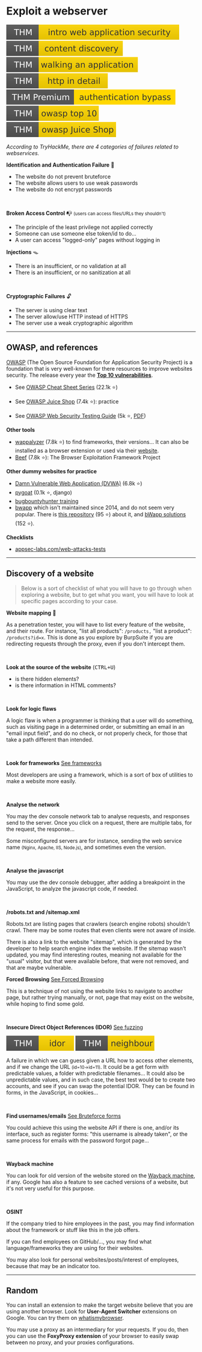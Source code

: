 # Exploit a webserver

[![introwebapplicationsecurity](../../_badges/thm/introwebapplicationsecurity.svg)](https://tryhackme.com/room/introwebapplicationsecurity)
[![contentdiscovery](../../_badges/thm/contentdiscovery.svg)](https://tryhackme.com/room/contentdiscovery)
[![walkinganapplication](../../_badges/thm/walkinganapplication.svg)](https://tryhackme.com/room/walkinganapplication)
[![httpindetail](../../_badges/thm/httpindetail.svg)](https://tryhackme.com/room/httpindetail)
[![authenticationbypass](../../_badges/thmp/authenticationbypass.svg)](https://tryhackme.com/room/authenticationbypass)
[![owasptop10](../../_badges/thm/owasptop10.svg)](https://tryhackme.com/room/owasptop10)
[![owaspjuiceshop](../../_badges/thm/owaspjuiceshop.svg)](https://tryhackme.com/room/owaspjuiceshop)

*According to TryHackMe, there are 4 categories of failures related to webservices.*

<div class="row row-cols-md-2"><div>

**Identification and Authentication Failure** 🔑

* The website do not prevent bruteforce
* The website allows users to use weak passwords
* The website do not encrypt passwords
	
<br>

**Broken Access Control** 📭 <small>(users can access files/URLs they shouldn't)</small>

* The principle of the least privilege not applied correctly
* Someone can use someone else token/id to do...
* A user can access "logged-only" pages without logging in
</div><div>

**Injections** 🪤

* There is an insufficient, or no validation at all
* There is an insufficient, or no sanitization at all

<p>&nbsp;</p>

**Cryptographic Failures** 🔓

* The server is using clear text
* The server allow/use HTTP instead of HTTPS
* The server use a weak cryptographic algorithm
</div></div>

<hr class="sep-both">

## OWASP, and references

<div class="row row-cols-md-2"><div>

[OWASP](https://owasp.org/) (The Open Source Foundation for Application Security Project) is a foundation that is very well-known for there resources to improve websites security. The release every year the [**Top 10 vulnerabilities**](https://owasp.org/Top10/).

* See [OWASP Cheat Sheet Series](https://cheatsheetseries.owasp.org/) (22.1k ⭐)

* See [OWASP Juice Shop](https://github.com/juice-shop/juice-shop) (7.4k ⭐): practice

* See [OWASP Web Security Testing Guide](https://owasp.org/www-project-web-security-testing-guide/) (5k ⭐, [PDF](https://github.com/OWASP/wstg/releases/download/v4.2/wstg-v4.2.pdf))
</div><div>

**Other tools**

* [wappalyzer](https://github.com/wappalyzer/wappalyzer) (7.8k ⭐) to find frameworks, their versions... It can also be installed as a browser extension or used via their [website](https://www.wappalyzer.com/).
* [Beef](https://github.com/beefproject/beef) (7.8k ⭐): The Browser Exploitation Framework Project

**Other dummy websites for practice**

* [Damn Vulnerable Web Application (DVWA)](https://github.com/digininja/DVWA) (6.8k ⭐)
* [pygoat](https://github.com/adeyosemanputra/pygoat) (0.1k ⭐, django)
* [bugbountyhunter training](https://www.bugbountyhunter.com/training/)
* [bwapp](http://www.itsecgames.com/download.htm) which isn't maintained since 2014, and do not seem very popular. There is  [this repository](https://github.com/raesene/bWAPP) (95 ⭐) about it, and [bWapp solutions](https://github.com/skiptomyliu/solutions-bwapp) (152 ⭐).

**Checklists**

* [appsec-labs.com/web-attacks-tests](https://appsec-labs.com/web-attacks-tests/)
</div></div>

<hr class="sep-both">

## Discovery of a website

> Below is a sort of checklist of what you will have to go through when exploring a website, but to get what you want, you will have to look at specific pages according to your case.

<div class="row row-cols-md-2"><div>

**Website mapping** 📌

As a penetration tester, you will have to list every feature of the website, and their route. For instance, "list all products": `/products,` "list a product": `/products?id=x`. This is done as you explore by BurpSuite if you are redirecting requests through the proxy, even if you don't intercept them.

<br>

**Look at the source of the website** (<kbd>CTRL+U</kbd>)

* is there hidden elements?
* is there information in HTML comments?

<br>

**Look for logic flaws**

A logic flaw is when a programmer is thinking that a user will do something, such as visiting page in a determined order, or submitting an email in an "email input field", and do no check, or not properly check, for those that take a path different than intended.

<br>

**Look for frameworks** [See frameworks](frameworks/index.md)

Most developers are using a framework, which is a sort of box of utilities to make a website more easily.

<br>

**Analyse the network**

You may the dev console network tab to analyse requests, and responses send to the server. Once you click on a request, there are multiple tabs, for the request, the response...

Some misconfigured servers are for instance, sending the web service name <small>(Nginx, Apache, IIS, Node.js)</small>, and sometimes even the version.

<br>

**Analyse the javascript**

You may use the dev console debugger, after adding a breakpoint in the JavaScript, to analyze the javascript code, if needed.

<br>

**/robots.txt and /sitemap.xml**

Robots.txt are listing pages that crawlers (search engine robots) shouldn't crawl. There may be some routes that even clients were not aware of inside.

There is also a link to the website "sitemap", which is generated by the developer to help search engine index the website. If the sitemap wasn't updated, you may find interesting routes, meaning not available for the "usual" visitor, but that were available before, that were not removed, and that are maybe vulnerable.
</div><div>

**Forced Browsing** [See Forced Browsing](fuzz/forced_browsing.md)

This is a technique of not using the website links to navigate to another page, but rather trying manually, or not, page that may exist on the website, while hoping to find some gold.

<br>

**Insecure Direct Object References (IDOR)** [See fuzzing](fuzz/index.md)

[![idor](../../_badges/thm/idor.svg)](https://tryhackme.com/room/idor)
[![neighbour](../../_badges/thm/neighbour.svg)](https://tryhackme.com/room/neighbour)

A failure in which we can guess given a URL how to access other elements,
and if we change the URL <small>(id=10$\to$id=11)</small>. It could be a get form with predictable values, a folder with predictable filenames... It could also be unpredictable values, and in such case, the best test would be to create two accounts, and see if you can swap the potential IDOR. They can be found in forms, in the JavaScript, in cookies...

<br>

**Find usernames/emails** [See Bruteforce forms](forms/index.md)

You could achieve this using the website API if there is one, and/or its interface, such as register forms: "this username is already taken", or the same process for emails with the password forgot page...

<br>

**Wayback machine**

You can look for old version of the website stored on the [Wayback machine](https://archive.org/web/), if any. Google has also a feature to see cached versions of a website, but it's not very useful for this purpose.

<br>

**OSINT**

If the company tried to hire employees in the past, you may find information about the framework or stuff like this in the job offers.

If you can find employees on GitHub/..., you may find what language/frameworks they are using for their websites.

You may also look for personal websites/posts/interest of employees, because that may be an indicator too.
</div></div>

<hr class="sep-both">

## Random

<div class="row row-cols-md-2"><div>

You can install an extension to make the target website believe that you are using another browser. Look for **User-Agent Switcher** extensions on Google. You can try them on [whatismybrowser](https://www.whatismybrowser.com/).
</div><div>

You may use a proxy as an intermediary for your requests. If you do, then you can use the **FoxyProxy extension** of your browser to easily swap between no proxy, and your proxies configurations.
</div></div>